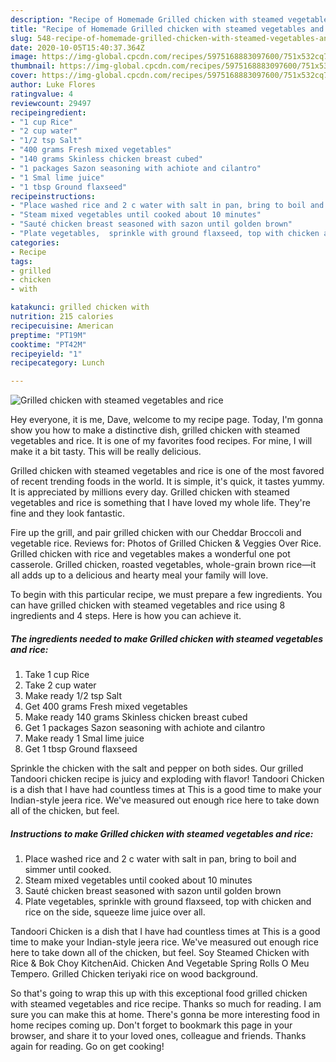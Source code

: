 ```yaml
---
description: "Recipe of Homemade Grilled chicken with steamed vegetables and rice"
title: "Recipe of Homemade Grilled chicken with steamed vegetables and rice"
slug: 548-recipe-of-homemade-grilled-chicken-with-steamed-vegetables-and-rice
date: 2020-10-05T15:40:37.364Z
image: https://img-global.cpcdn.com/recipes/5975168883097600/751x532cq70/grilled-chicken-with-steamed-vegetables-and-rice-recipe-main-photo.jpg
thumbnail: https://img-global.cpcdn.com/recipes/5975168883097600/751x532cq70/grilled-chicken-with-steamed-vegetables-and-rice-recipe-main-photo.jpg
cover: https://img-global.cpcdn.com/recipes/5975168883097600/751x532cq70/grilled-chicken-with-steamed-vegetables-and-rice-recipe-main-photo.jpg
author: Luke Flores
ratingvalue: 4
reviewcount: 29497
recipeingredient:
- "1 cup Rice"
- "2 cup water"
- "1/2 tsp Salt"
- "400 grams Fresh mixed vegetables"
- "140 grams Skinless chicken breast cubed"
- "1 packages Sazon seasoning with achiote and cilantro"
- "1 Smal lime juice"
- "1 tbsp Ground flaxseed"
recipeinstructions:
- "Place washed rice and 2 c water with salt in pan, bring to boil and simmer until cooked."
- "Steam mixed vegetables until cooked about 10 minutes"
- "Sauté chicken breast seasoned with sazon until golden brown"
- "Plate vegetables,  sprinkle with ground flaxseed, top with chicken and rice on the side, squeeze lime juice over all."
categories:
- Recipe
tags:
- grilled
- chicken
- with

katakunci: grilled chicken with 
nutrition: 215 calories
recipecuisine: American
preptime: "PT19M"
cooktime: "PT42M"
recipeyield: "1"
recipecategory: Lunch

---
```



![Grilled chicken with steamed vegetables and rice](https://img-global.cpcdn.com/recipes/5975168883097600/751x532cq70/grilled-chicken-with-steamed-vegetables-and-rice-recipe-main-photo.jpg)

Hey everyone, it is me, Dave, welcome to my recipe page. Today, I'm gonna show you how to make a distinctive dish, grilled chicken with steamed vegetables and rice. It is one of my favorites food recipes. For mine, I will make it a bit tasty. This will be really delicious.

Grilled chicken with steamed vegetables and rice is one of the most favored of recent trending foods in the world. It is simple, it's quick, it tastes yummy. It is appreciated by millions every day. Grilled chicken with steamed vegetables and rice is something that I have loved my whole life. They're fine and they look fantastic.

Fire up the grill, and pair grilled chicken with our Cheddar Broccoli and vegetable rice. Reviews for: Photos of Grilled Chicken &amp; Veggies Over Rice. Grilled chicken with rice and vegetables makes a wonderful one pot casserole. Grilled chicken, roasted vegetables, whole-grain brown rice—it all adds up to a delicious and hearty meal your family will love.


To begin with this particular recipe, we must prepare a few ingredients. You can have grilled chicken with steamed vegetables and rice using 8 ingredients and 4 steps. Here is how you can achieve it.

<!--inarticleads1-->

##### The ingredients needed to make Grilled chicken with steamed vegetables and rice:

1. Take 1 cup Rice
1. Take 2 cup water
1. Make ready 1/2 tsp Salt
1. Get 400 grams Fresh mixed vegetables
1. Make ready 140 grams Skinless chicken breast cubed
1. Get 1 packages Sazon seasoning with achiote and cilantro
1. Make ready 1 Smal lime juice
1. Get 1 tbsp Ground flaxseed


Sprinkle the chicken with the salt and pepper on both sides. Our grilled Tandoori chicken recipe is juicy and exploding with flavor! Tandoori Chicken is a dish that I have had countless times at This is a good time to make your Indian-style jeera rice. We&#39;ve measured out enough rice here to take down all of the chicken, but feel. 

<!--inarticleads2-->

##### Instructions to make Grilled chicken with steamed vegetables and rice:

1. Place washed rice and 2 c water with salt in pan, bring to boil and simmer until cooked.
1. Steam mixed vegetables until cooked about 10 minutes
1. Sauté chicken breast seasoned with sazon until golden brown
1. Plate vegetables,  sprinkle with ground flaxseed, top with chicken and rice on the side, squeeze lime juice over all.


Tandoori Chicken is a dish that I have had countless times at This is a good time to make your Indian-style jeera rice. We&#39;ve measured out enough rice here to take down all of the chicken, but feel. Soy Steamed Chicken with Rice &amp; Bok Choy KitchenAid. Chicken And Vegetable Spring Rolls O Meu Tempero. Grilled Chicken teriyaki rice on wood background. 

So that's going to wrap this up with this exceptional food grilled chicken with steamed vegetables and rice recipe. Thanks so much for reading. I am sure you can make this at home. There's gonna be more interesting food in home recipes coming up. Don't forget to bookmark this page in your browser, and share it to your loved ones, colleague and friends. Thanks again for reading. Go on get cooking!
